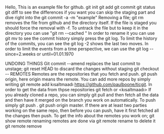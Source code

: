 Hello,
This is an example file for github. 
git init
git add 
git commit
git status
git diff to see the differences
if you want you can skip the staging part and dive right into the git commit -a -m "example"
Removing a file; git rm removes the file from github and the directory itself. If the file is staged you should force the removal with -f. 
To untrack the file but to keep it in the directory you can use "git rm --cached <file>"
In order to rename it you can use git mv <file> <filenewname> 
to see the commit history simply press the git log. To limit the history of the commits, you can see the git log -2 shows the last two moves. 
In order to limit the events from a time perspective, we can use the git log --since=2.weeks or until=01.01.1970

UNDOING THINGS
Git commit --amend replaces the last commit
to unstage; git reset HEAD <filename>
to discard the changes without staging git checkout --<file>
REMOTES
Remotes are the repositories that you fetch and push. git push origin, here origin means the remote. You can add more repos by simply writing git remote add kısaltmaadı https://github.com/paulboone/ticgit.
In order to get the data from thpse repositories git fetch <url> or <kısaltmaadı>
If you already cloned a repo, you can simply git pull and then fetch all the data and then have it merged on the branch you work on automatically. 
To push simply git push <remote> <branch>. git push origin master. If there are at least two parties working on the same repo, then before you can push, have it first fetched all the changes then push. 
To get the info about the remotes you work on; git show remote <remotename>
renaming remotes are done via git remote rename <froma> <tob>
to delete it git remote remove <name>


